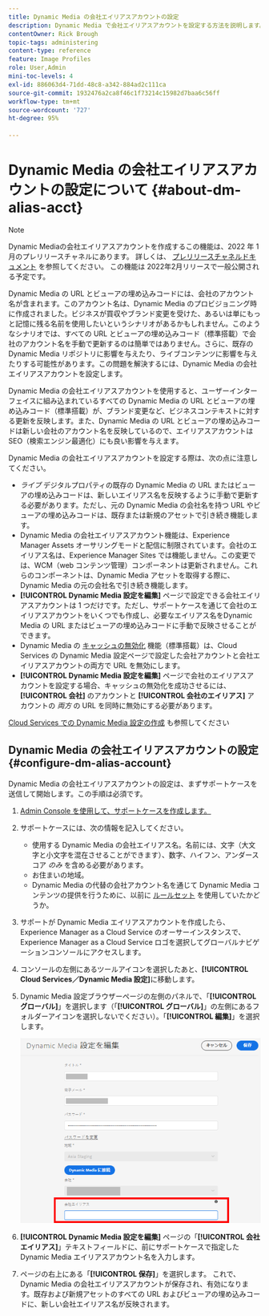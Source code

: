 ```yaml
---
title: Dynamic Media の会社エイリアスアカウントの設定
description: Dynamic Media で会社エイリアスアカウントを設定する方法を説明します。
contentOwner: Rick Brough
topic-tags: administering
content-type: reference
feature: Image Profiles
role: User,Admin
mini-toc-levels: 4
exl-id: 886063d4-71dd-48c8-a342-884ad2c111ca
source-git-commit: 1932476a2ca8f46c1f73214c15982d7baa6c56ff
workflow-type: tm+mt
source-wordcount: '727'
ht-degree: 95%

---
```


# Dynamic Media の会社エイリアスアカウントの設定について {#about-dm-alias-acct}

<!-- hide: yes
hidefromtoc: yes -->

>[!NOTE]
>
>Dynamic Mediaの会社エイリアスアカウントを作成するこの機能は、2022 年 1 月のプレリリースチャネルにあります。 詳しくは、 [プレリリースチャネルドキュメント](https://experienceleague.adobe.com/docs/experience-manager-cloud-service/content/release-notes/prerelease.html?lang=ja#enable-prerelease) を参照してください。 この機能は 2022年2月リリースで一般公開される予定です。

Dynamic Media の URL とビューアの埋め込みコードには、会社のアカウント名が含まれます。このアカウント名は、Dynamic Media のプロビジョニング時に作成されました。ビジネスが買収やブランド変更を受けた、あるいは単にもっと記憶に残る名前を使用したいというシナリオがあるかもしれません。このようなシナリオでは、すべての URL とビューアの埋め込みコード（標準搭載）で会社のアカウント名を手動で更新するのは簡単ではありません。さらに、既存の Dynamic Media リポジトリに影響を与えたり、ライブコンテンツに影響を与えたりする可能性があります。この問題を解決するには、Dynamic Media の会社エイリアスアカウントを設定します。

Dynamic Media の会社エイリアスアカウントを使用すると、ユーザーインターフェイスに組み込まれているすべての Dynamic Media の URL とビューアの埋め込みコード（標準搭載）が、ブランド変更など、ビジネスコンテキストに対する更新を反映します。また、Dynamic Media の URL とビューアの埋め込みコードは新しい会社のアカウント名を反映しているので、エイリアスアカウントは SEO（検索エンジン最適化）にも良い影響を与えます。

Dynamic Media の会社エイリアスアカウントを設定する際は、次の点に注意してください。

* *ライブ* デジタルプロパティの既存の Dynamic Media の URL またはビューアの埋め込みコードは、新しいエイリアス名を反映するように手動で更新する必要があります。ただし、元の Dynamic Media の会社名を持つ URL やビューアの埋め込みコードは、既存または新規のアセットで引き続き機能します。
* Dynamic Media の会社エイリアスアカウント機能は、Experience Manager Assets オーサリングモードと配信に制限されています。会社のエイリアス名は、Experience Manager Sites では機能しません。この変更では、WCM（web コンテンツ管理）コンポーネントは更新されません。これらのコンポーネントは、Dynamic Media アセットを取得する際に、Dynamic Media の元の会社名で引き続き機能します。
* **[!UICONTROL Dynamic Media 設定を編集]** ページで設定できる会社エイリアスアカウントは 1 つだけです。ただし、サポートケースを通じて会社のエイリアスアカウントをいくつでも作成し、必要なエイリアス名をDynamic Media の URL またはビューアの埋め込みコードに手動で反映させることができます。
* Dynamic Media の [キャッシュの無効化](/help/assets/dynamic-media/invalidate-cdn-cache-dynamic-media.md) 機能（標準搭載）は、Cloud Services の Dynamic Media 設定ページで設定した会社アカウントと会社エイリアスアカウントの両方で URL を無効にします。
* **[!UICONTROL Dynamic Media 設定を編集]** ページで会社のエイリアスアカウントを設定する場合、キャッシュの無効化を成功させるには、 **[!UICONTROL 会社]** のアカウントと **[!UICONTROL 会社のエイリアス]** アカウントの *両方* の URL を同時に無効にする必要があります。

[Cloud Services での Dynamic Media 設定の作成](/help/assets/dynamic-media/config-dm.md#configuring-dynamic-media-cloud-services) も参照してください

## Dynamic Media の会社エイリアスアカウントの設定 {#configure-dm-alias-account}

Dynamic Media の会社エイリアスアカウントの設定は、まずサポートケースを送信して開始します。この手順は必須です。

1. [Admin Console を使用して、サポートケースを作成します。](https://helpx.adobe.com/jp/enterprise/using/support-for-experience-cloud.html)
1. サポートケースには、次の情報を記入してください。

   * 使用する Dynamic Media の会社エイリアス名。名前には、文字（大文字と小文字を混在させることができます）、数字、ハイフン、アンダースコア *のみ* を含める必要があります。
   * お住まいの地域。
   * Dynamic Media の代替の会社アカウント名を通じて Dynamic Media コンテンツの提供を行うために、以前に [ルールセット](/help/assets/dynamic-media/using-rulesets-to-transform-urls.md) を使用していたかどうか。

1. サポートが Dynamic Media エイリアスアカウントを作成したら、Experience Manager as a Cloud Service のオーサーインスタンスで、Experience Manager as a Cloud Service ロゴを選択してグローバルナビゲーションコンソールにアクセスします。
1. コンソールの左側にあるツールアイコンを選択したあと、**[!UICONTROL Cloud Services／Dynamic Media 設定]**&#x200B;に移動します。
1. Dynamic Media 設定ブラウザーページの左側のパネルで、「**[!UICONTROL グローバル]**」を選択します（「**[!UICONTROL グローバル]**」の左側にあるフォルダーアイコンを選択しないでください）。「**[!UICONTROL 編集]**」を選択します。

   ![Dynamic Media の「会社エイリアス」テキストフィールド](/help/assets/assets-dm/dm-company-alias.png)

1. **[!UICONTROL Dynamic Media 設定を編集]** ページの「**[!UICONTROL 会社エイリアス]**」テキストフィールドに、前にサポートケースで指定した Dynamic Media エイリアスアカウント名を入力します。
1. ページの右上にある「**[!UICONTROL 保存]**」を選択します。
これで、Dynamic Media の会社エイリアスアカウントが保存され、有効になります。既存および新規アセットのすべての URL およびビューアの埋め込みコードに、新しい会社エイリアス名が反映されます。